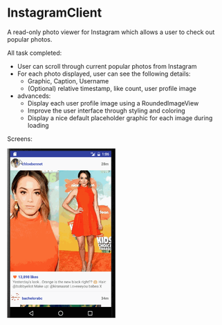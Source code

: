 # InstagramClient

A read-only photo viewer for Instagram which allows a user to check out popular photos.

All task completed:

 * User can scroll through current popular photos from Instagram
 * For each photo displayed, user can see the following details:
	+ Graphic, Caption, Username
	+ (Optional) relative timestamp, like count, user profile image
 * advanceds:
	+ Display each user profile image using a RoundedImageView
	+ Improve the user interface through styling and coloring
	+ Display a nice default placeholder graphic for each image during loading
 
 
Screens:

<img src="/Week 1/InstagramClient/walkthrough.gif" width="250" />
 

